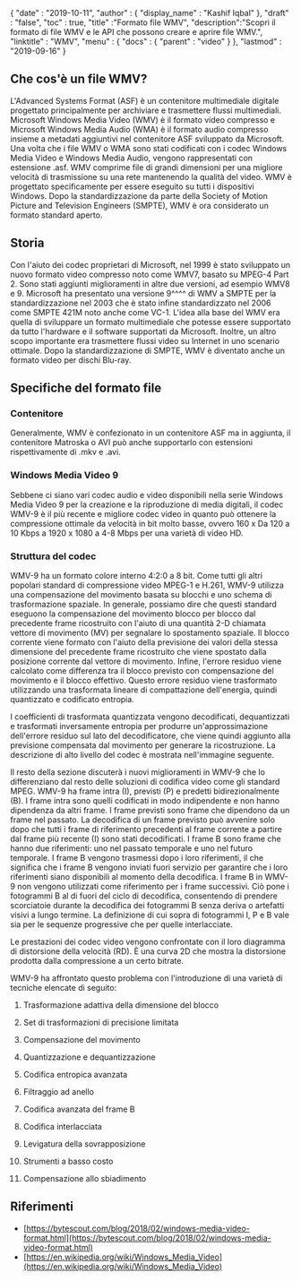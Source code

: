 {
  "date" : "2019-10-11",
  "author" : {
    "display_name" : "Kashif Iqbal"
},
  "draft" : "false",
  "toc" : true,
  "title" :"Formato file WMV",
  "description":"Scopri il formato di file WMV e le API che possono creare e aprire file WMV.",
  "linktitle" : "WMV",
  "menu" : {
    "docs" : {
      "parent" : "video"
}
},
  "lastmod" : "2019-09-16"
}

## Che cos'è un file WMV?

L'Advanced Systems Format (ASF) è un contenitore multimediale digitale progettato principalmente per archiviare e trasmettere flussi multimediali. Microsoft Windows Media Video (WMV) è il formato video compresso e Microsoft Windows Media Audio (WMA) è il formato audio compresso insieme a metadati aggiuntivi nel contenitore ASF sviluppato da Microsoft. Una volta che i file WMV o WMA sono stati codificati con i codec Windows Media Video e Windows Media Audio, vengono rappresentati con estensione .asf. WMV comprime file di grandi dimensioni per una migliore velocità di trasmissione su una rete mantenendo la qualità del video. WMV è progettato specificamente per essere eseguito su tutti i dispositivi Windows. Dopo la standardizzazione da parte della Society of Motion Picture and Television Engineers (SMPTE), WMV è ora considerato un formato standard aperto.

## Storia ##

Con l'aiuto dei codec proprietari di Microsoft, nel 1999 è stato sviluppato un nuovo formato video compresso noto come WMV7, basato su MPEG-4 Part 2. Sono stati aggiunti miglioramenti in altre due versioni, ad esempio WMV8 e 9. Microsoft ha presentato una versione 9^^^^ di WMV a SMPTE per la standardizzazione nel 2003 che è stato infine standardizzato nel 2006 come SMPTE 421M noto anche come VC-1. L'idea alla base del WMV era quella di sviluppare un formato multimediale che potesse essere supportato da tutto l'hardware e il software supportati da Microsoft. Inoltre, un altro scopo importante era trasmettere flussi video su Internet in uno scenario ottimale. Dopo la standardizzazione di SMPTE, WMV è diventato anche un formato video per dischi Blu-ray.

## Specifiche del formato file

### Contenitore

Generalmente, WMV è confezionato in un contenitore ASF ma in aggiunta, il contenitore Matroska o AVI può anche supportarlo con estensioni rispettivamente di .mkv e .avi.

### Windows Media Video 9

Sebbene ci siano vari codec audio e video disponibili nella serie Windows Media Video 9 per la creazione e la riproduzione di media digitali, il codec WMV-9 è il più recente e migliore codec video in quanto può ottenere la compressione ottimale da velocità in bit molto basse, ovvero 160 x Da 120 a 10 Kbps a 1920 x 1080 a 4-8 Mbps per una varietà di video HD.

### Struttura del codec

WMV-9 ha un formato colore interno 4:2:0 a 8 bit. Come tutti gli altri popolari standard di compressione video MPEG-1 e H.261, WMV-9 utilizza una compensazione del movimento basata su blocchi e uno schema di trasformazione spaziale. In generale, possiamo dire che questi standard eseguono la compensazione del movimento blocco per blocco dal precedente frame ricostruito con l'aiuto di una quantità 2-D chiamata vettore di movimento (MV) per segnalare lo spostamento spaziale. Il blocco corrente viene formato con l'aiuto della previsione dei valori della stessa dimensione del precedente frame ricostruito che viene spostato dalla posizione corrente dal vettore di movimento. Infine, l'errore residuo viene calcolato come differenza tra il blocco previsto con compensazione del movimento e il blocco effettivo. Questo errore residuo viene trasformato utilizzando una trasformata lineare di compattazione dell'energia, quindi quantizzato e codificato entropia.

I coefficienti di trasformata quantizzata vengono decodificati, dequantizzati e trasformati inversamente entropia per produrre un'approssimazione dell'errore residuo sul lato del decodificatore, che viene quindi aggiunto alla previsione compensata dal movimento per generare la ricostruzione. La descrizione di alto livello del codec è mostrata nell'immagine seguente.

Il resto della sezione discuterà i nuovi miglioramenti in WMV-9 che lo differenziano dal resto delle soluzioni di codifica video come gli standard MPEG. WMV-9 ha frame intra (I), previsti (P) e predetti bidirezionalmente (B). I frame intra sono quelli codificati in modo indipendente e non hanno dipendenza da altri frame. I frame previsti sono frame che dipendono da un frame nel passato. La decodifica di un frame previsto può avvenire solo dopo che tutti i frame di riferimento precedenti al frame corrente a partire dal frame più recente (I) sono stati decodificati. I frame B sono frame che hanno due riferimenti: uno nel passato temporale e uno nel futuro temporale. I frame B vengono trasmessi dopo i loro riferimenti, il che significa che i frame B vengono inviati fuori servizio per garantire che i loro riferimenti siano disponibili al momento della decodifica. I frame B in WMV-9 non vengono utilizzati come riferimento per i frame successivi. Ciò pone i fotogrammi B al di fuori del ciclo di decodifica, consentendo di prendere scorciatoie durante la decodifica dei fotogrammi B senza deriva o artefatti visivi a lungo termine. La definizione di cui sopra di fotogrammi I, P e B vale sia per le sequenze progressive che per quelle interlacciate.

Le prestazioni dei codec video vengono confrontate con il loro diagramma di distorsione della velocità (RD). È una curva 2D che mostra la distorsione prodotta dalla compressione a un certo bitrate.

WMV-9 ha affrontato questo problema con l'introduzione di una varietà di tecniche elencate di seguito:

1. Trasformazione adattiva della dimensione del blocco

2. Set di trasformazioni di precisione limitata

3. Compensazione del movimento

4. Quantizzazione e dequantizzazione

5. Codifica entropica avanzata

6. Filtraggio ad anello

7. Codifica avanzata del frame B

8. Codifica interlacciata

9. Levigatura della sovrapposizione

10. Strumenti a basso costo

11. Compensazione allo sbiadimento

## Riferimenti ##

* [https://bytescout.com/blog/2018/02/windows-media-video-format.html](https://bytescout.com/blog/2018/02/windows-media-video-format.html)
* [https://en.wikipedia.org/wiki/Windows_Media_Video](https://en.wikipedia.org/wiki/Windows_Media_Video)


